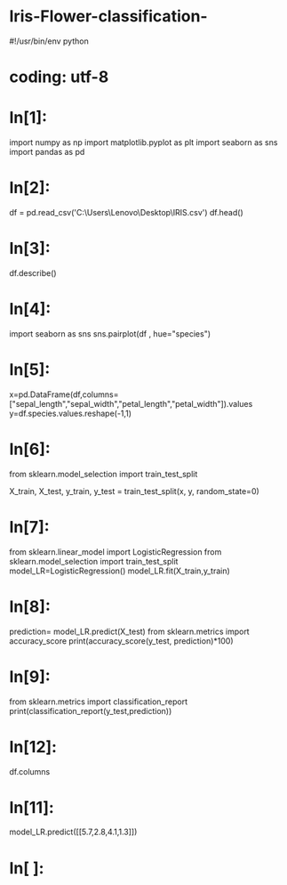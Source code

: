 # Iris-Flower-classification-
#!/usr/bin/env python
# coding: utf-8

# In[1]:


import numpy as np
import matplotlib.pyplot as plt
import seaborn as sns
import pandas as pd


# In[2]:


df = pd.read_csv('C:\\Users\\Lenovo\\Desktop\\IRIS.csv')
df.head()


# In[3]:


df.describe()


# In[4]:


import seaborn as sns
sns.pairplot(df , hue="species")



# In[5]:


x=pd.DataFrame(df,columns=["sepal_length","sepal_width","petal_length","petal_width"]).values
y=df.species.values.reshape(-1,1)


# 

# In[6]:


from sklearn.model_selection import train_test_split

X_train, X_test, y_train, y_test = train_test_split(x, y, random_state=0)


# In[7]:


from sklearn.linear_model import LogisticRegression
from sklearn.model_selection import train_test_split
model_LR=LogisticRegression()
model_LR.fit(X_train,y_train)


# In[8]:


prediction= model_LR.predict(X_test)
from sklearn.metrics import accuracy_score
print(accuracy_score(y_test, prediction)*100)


# In[9]:


from sklearn.metrics import classification_report
print(classification_report(y_test,prediction))


# In[12]:


df.columns


# In[11]:


model_LR.predict([[5.7,2.8,4.1,1.3]])


# In[ ]:




